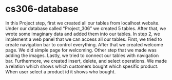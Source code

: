 # cs306-database


In this Project step, first we created all our tables from localhost website. Under our database called “Project_306” we created 5 tables. After that, we wrote some imaginary data and added them into our tables.
In step 2, we implement a web panel that we can access all our tables. First, we tried to create navigation bar to control everything. After that we created welcome page. We did simple page for welcoming. Other step that we made was adding the images. Lastly, we tried to connect our tables with navigation bar. Furthermore, we created insert, delete, and select operations.
We made a relation which shows which customers bought which spesific product. When user select a product id it shows who bought.
